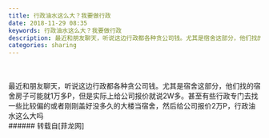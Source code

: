 ```yaml
---
title: 行政油水这么大？我要做行政
date: 2018-11-29 08:35
keywords: 行政油水这么大？我要做行政
description: 最近和朋友聊天，听说这边行政都各种贪公司钱。尤其是宿舍这部分，他们找的宿舍房子可能就1万多P，但是实际上给公司报价就说2W多。甚至有些行政专门去找一些比较偏的或者刚刚盖好没多久的大楼当宿舍，然后给公司报价2万P，行政油水这么大吗
categories: sharing
---
```

<td class="t_f" id="postmessage_2374314">

<br/>
<br/>
最近和朋友聊天，听说这边行政都各种贪公司钱。尤其是宿舍这部分，他们找的宿舍房子可能就1万多P，但是实际上给公司报价就说2W多。甚至有些行政专门去找一些比较偏的或者刚刚盖好没多久的大楼当宿舍，然后给公司报价2万P，行政油水这么大吗<br/>
</td>
###### 转载自[菲龙网]